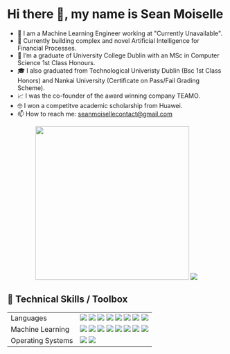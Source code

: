 # Hi there 👋, my name is Sean Moiselle
- 🌱 I am a Machine Learning Engineer working at "Currently Unavailable".
- 🤖 Currently building complex and novel Artificial Intelligence for Financial Processes.
- 🔭 I’m a graduate of University College Dublin with an MSc in Computer Science 1st Class Honours.
- 🎓 I also graduated from Technological Univeristy Dublin (Bsc 1st Class Honors) and Nankai University (Certificate on Pass/Fail Grading Scheme).
- 📈 I was the co-founder of the award winning company TEAMO.
- 🤓 I won a competitve academic scholarship from Huawei.
- 📫 How to reach me: seanmoisellecontact@gmail.com

<p float="left" align="center">
  <img src="https://github-readme-stats.vercel.app/api/top-langs/?username=Sean-Jay-M&layout=compact" width="355"/>
  <img src="https://github-readme-stats.vercel.app/api?username=Sean-Jay-M&&show_icons=true&title_color=ffffff&icon_color=bb2acf&text_color=daf7dc&bg_color=151515"/> 
</p>

## 💼 Technical Skills / Toolbox

<table>
  <tr>
    <td valign="middle">
      <span>Languages</span>
    </td>
    <td valign="middle">
      <div float="left">
        <img src="https://img.shields.io/badge/python-3670A0?style=for-the-badge&logo=python&logoColor=ffdd54"/>
        <img src="https://img.shields.io/badge/r-%23276DC3.svg?style=for-the-badge&logo=r&logoColor=white"/>
        <img src="https://img.shields.io/badge/java-%23ED8B00.svg?style=for-the-badge&logo=java&logoColor=white"/>
        <img src="https://img.shields.io/badge/shell_script-%23121011.svg?style=for-the-badge&logo=gnu-bash&logoColor=white">
        <img src="https://img.shields.io/badge/javascript-%23323330.svg?style=for-the-badge&logo=javascript&logoColor=%23F7DF1E"/>
        <img src="https://img.shields.io/badge/c++-%2300599C.svg?style=for-the-badge&logo=c%2B%2B&logoColor=white"/>
        <img src="https://img.shields.io/badge/mysql-%2300f.svg?style=for-the-badge&logo=mysql&logoColor=white"/>
        <img src="https://img.shields.io/badge/postgres-%23316192.svg?style=for-the-badge&logo=postgresql&logoColor=white"/>
      </div>
    </td>
  </tr>
  <tr>
    <td valign="middle">
      <span>Machine Learning</span>
    </td>
    <td valign="middle">
      <div float="left">
        <img src="https://img.shields.io/badge/PyTorch-%23EE4C2C.svg?&style=flat-square&logo=pytorch&logoColor=white"/>
        <img src="https://img.shields.io/badge/Tensorflow-%23FF6F00.svg?&style=flat-square&logo=tensorflow&logoColor=white"/>
        <img src="https://img.shields.io/badge/Keras-%23D00000.svg?&style=flat-square&logo=keras&logoColor=white"/>
        <img src="https://img.shields.io/badge/ScikitLearn-%23F7931E.svg?&style=flat-square&logo=scikitlearn&logoColor=white"/>
        <img src="https://img.shields.io/badge/Numpy-%23013243.svg?&style=flat-square&logo=numpy&logoColor=white"/>
        <img src="https://img.shields.io/badge/Scipy-%238CAAE6.svg?&style=flat-square&logo=scipy&logoColor=white"/>
        <img src="https://img.shields.io/badge/Pandas-%23150458.svg?&style=flat-square&logo=pandas&logoColor=white"/>
        <img src="https://img.shields.io/badge/Tidyverse-%23276DC3.svg?&style=flat-square&logo=r&logoColor=white"/>
      </div>
    </td>
  </tr>
    <tr>
    <td valign="middle">
      <span>Operating Systems</span>
    </td>
    <td valign="middle">
      <div float="left">
        <img src="https://img.shields.io/badge/Ubuntu-E95420?style=for-the-badge&logo=ubuntu&logoColor=white"/>
        <img src="https://img.shields.io/badge/Windows-0078D6?style=for-the-badge&logo=windows&logoColor=white"/>
      </div>
    </td>
  </tr>
</table>

</table>
